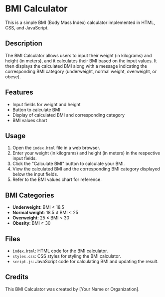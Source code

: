 # BMI Calculator

This is a simple BMI (Body Mass Index) calculator implemented in HTML, CSS, and JavaScript.

## Description

The BMI Calculator allows users to input their weight (in kilograms) and height (in meters), and it calculates their BMI based on the input values. It then displays the calculated BMI along with a message indicating the corresponding BMI category (underweight, normal weight, overweight, or obese).

## Features

- Input fields for weight and height
- Button to calculate BMI
- Display of calculated BMI and corresponding category
- BMI values chart

## Usage

1. Open the `index.html` file in a web browser.
2. Enter your weight (in kilograms) and height (in meters) in the respective input fields.
3. Click the "Calculate BMI" button to calculate your BMI.
4. View the calculated BMI and the corresponding BMI category displayed below the input fields.
5. Refer to the BMI values chart for reference.

## BMI Categories

- **Underweight**: BMI < 18.5
- **Normal weight**: 18.5 ≤ BMI < 25
- **Overweight**: 25 ≤ BMI < 30
- **Obesity**: BMI ≥ 30

## Files

- `index.html`: HTML code for the BMI calculator.
- `styles.css`: CSS styles for styling the BMI calculator.
- `script.js`: JavaScript code for calculating BMI and updating the result.

## Credits

This BMI Calculator was created by [Your Name or Organization].


